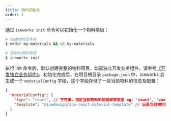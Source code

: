 ```yaml
---
title: 物料初始化
order: 1
---
```


通过 `iceworks init` 命令可以初始化一个物料项目：

```bash
# 创建物料文件夹
$ mkdir my-materials && cd my-materials

# 初始化物料项目
$ iceworks init
```

执行 init 命令后，默认创建完整的物料项目，如需独立开发业务组件，请参考[《开发独立业务组件》](/docs/materials/reference/dev.md)。初始化完成后，在项目根目录 `package.json` 中，iceworks 会生成一个 `materialConfig` 字段，这个字段存储了一些当前物料的信息及配置：

```json
{
  "materialConfig": {
    "type": "react", // 字符串，指定当前物料的前端框架类型 eg: 'react', 'vue', 'angular'，请勿随意更改
    "template": "@icedesign/ice-react-material-template" // 记录当前物料初始化时的物料模版，当添加物料时，将依赖这个值获取物料模版，请勿随意更改
  }
}
```
